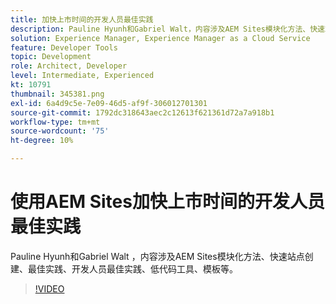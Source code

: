 ```yaml
---
title: 加快上市时间的开发人员最佳实践
description: Pauline Hyunh和Gabriel Walt，内容涉及AEM Sites模块化方法、快速站点创建、最佳实践……开发人员最佳实践、低代码工具、模板等。 （应为 60 至 160 个字符，但实为 177 个字符）
solution: Experience Manager, Experience Manager as a Cloud Service
feature: Developer Tools
topic: Development
role: Architect, Developer
level: Intermediate, Experienced
kt: 10791
thumbnail: 345381.png
exl-id: 6a4d9c5e-7e09-46d5-af9f-306012701301
source-git-commit: 1792dc318643aec2c12613f621361d72a7a918b1
workflow-type: tm+mt
source-wordcount: '75'
ht-degree: 10%

---
```


# 使用AEM Sites加快上市时间的开发人员最佳实践

Pauline Hyunh和Gabriel Walt ，内容涉及AEM Sites模块化方法、快速站点创建、最佳实践、开发人员最佳实践、低代码工具、模板等。

>[!VIDEO](https://video.tv.adobe.com/v/345381/?quality=12&learn=on)
